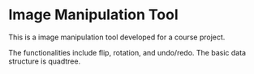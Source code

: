 Image Manipulation Tool
==============================

This is a image manipulation tool developed for a course project.

The functionalities include flip, rotation, and undo/redo.
The basic data structure is quadtree.
